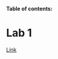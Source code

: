 **Table of contents:**

# Lab 1
[Link](https://chrisxaysanasith.github.io/cse15l-lab-reports/lab1.html)	

